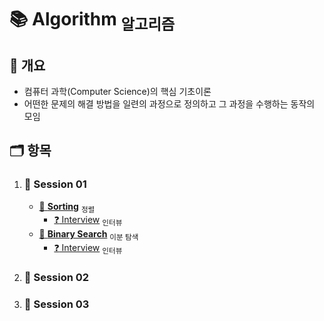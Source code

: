 # :books: Algorithm <sub>알고리즘</sub>

## :memo: 개요

- 컴퓨터 과학(Computer Science)의 핵심 기초이론
- 어떤한 문제의 해결 방법을 일련의 과정으로 정의하고 그 과정을 수행하는 동작의 모임

## :card_index_dividers: 항목

1. ### :file_folder: Session 01

   - [:page_facing_up: **Sorting**](./Note/Sorting.md) <sub>정렬</sub>
     - [:question: Interview](./Interview/Sorting.md) <sub>인터뷰</sub>
   - [:page_facing_up: **Binary Search**](./Note/BinarySearch.md) <sub>이분 탐색</sub>
     - [:question: Interview](./Interview/BinarySearch.md) <sub>인터뷰</sub>

2. ### :file_folder: Session 02

3. ### :file_folder: Session 03

